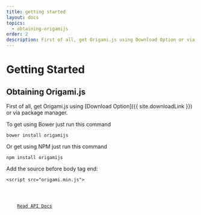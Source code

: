 ```yaml
---
title: getting started
layout: docs
topics:
  - obtaining-origamijs
order: 2
description: First of all, get Origami.js using Download Option or via package manager
---
```


# Getting Started

## Obtaining Origami.js

First of all, get Origami.js using [Download Option]({{ site.downloadLink }}) or via package manager.

To get using Bower just run this command

<pre><code class="language-javascript">bower install origamijs</code></pre>

Or get using NPM just run this command

<pre><code class="language-javascript">npm install origamijs</code></pre>

Add the source before body tag end:

<pre><code class="language-markup">&#60;script src="origami.min.js"></script&#62;
&#60;/body&#62;</code></pre>

<div class="read-wrapper">
    <a href="../3-API-docs" class="btn btn-read">Read API Docs</a>
</div>